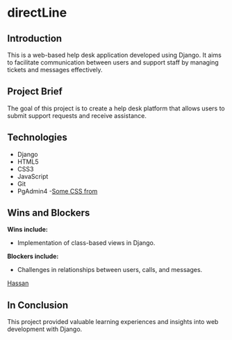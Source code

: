 # directLine

## Introduction

This is a web-based help desk application developed using Django. It aims to facilitate communication between users and support staff by managing tickets and messages effectively.

## Project Brief

The goal of this project is to create a help desk platform that allows users to submit support requests and receive assistance.

## Technologies

- Django
- HTML5
- CSS3
- JavaScript
- Git
- PgAdmin4
  -[Some CSS from](https://prismic.io/blog/css-background-effects)
## Wins and Blockers

**Wins include:**

- Implementation of class-based views in Django.

**Blockers include:**

- Challenges in relationships between users, calls, and messages.


 [Hassan](https://github.com/HassanAbbas107)

## In Conclusion

This project provided valuable learning experiences and insights into web development with Django.
